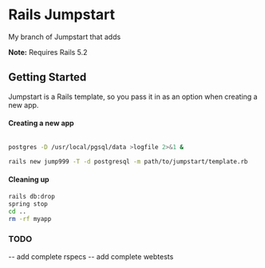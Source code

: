 # Rails Jumpstart

My branch of Jumpstart that adds 

**Note:** Requires Rails 5.2

## Getting Started

Jumpstart is a Rails template, so you pass it in as an option when creating a new app.

#### Creating a new app



```bash

postgres -D /usr/local/pgsql/data >logfile 2>&1 &

rails new jump999 -T -d postgresql -m path/to/jumpstart/template.rb
```

#### Cleaning up

```bash
rails db:drop
spring stop
cd ..
rm -rf myapp
```


### TODO

-- add complete rspecs
-- add complete webtests
